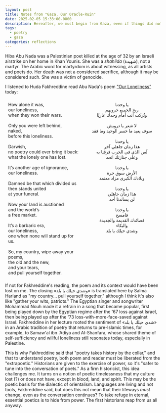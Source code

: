 ```yaml
---
layout: post
title: Notes from "Gaza, Our Oracle-Ruin"
date: 2025-02-05 15:33:00-0800
description: Hereafter, we must begin from Gaza, even if things did not begin there.
tags:
  - poetry
  - gaza
categories: reflections
---
```

Hiba Abu Nada was a Palestinian poet killed at the age of 32 by an Israeli airstrike on her home in Khan Younis. She was a *shahiida* (شهيدة), not a martyr. The Arabic word for martyrdom is about witnessing, as all artists and poets do. Her death was not a considered sacrifice, although it may be considered such. She was a victim of genocide.

I listened to Huda Fakhreddine read Abu Nada's poem ["Our Loneliness"](https://arablit.org/2023/12/04/our-loneliness-a-poem-by-hiba-abu-nada/) today:
<div style="display: flex; justify-content: space-between;">
<div style="flex: 1; padding: 10px;">
How alone it was,<br>
our loneliness,<br>
when they won their wars.<br><br>
Only you were left behind,<br>
naked,<br>
before this loneliness.<br><br>
Darwish,<br>
no poetry could ever bring it back:<br>
what the lonely one has lost.<br><br>
It’s another age of ignorance,<br>
our loneliness.<br><br>
Damned be that which divided us<br>
then stands united<br>
at your funeral.<br><br>
Now your land is auctioned<br>
and the world’s<br>
a free market.<br><br>
It’s a barbaric era,<br>
our loneliness,<br>
one when none will stand up for us.<br><br>
So, my country, wipe away your poems,<br>
the old and the new,<br>
and your tears,<br>
and pull yourself together.
</div>
<div style="text-align: center; flex: 1; padding: 10px;">
يا وحدنا<br>
ربح الجميع حروبهم<br>
وتُركت أنت أمام وحدك عاريًا<br><br>
لا شعر يا درويش<br>
سوف يعيد ما خسر الوحيد وما فقد<br><br>
يا وحدنا<br>
هذا زمان جاهلي آخر<br>
لُعن الذي في الحرب فرقنا به<br>
وعلى جنازتك اتحد<br><br>
يا وحدنا<br>
الأرض سوق حرة<br>
وبلادك الكبرى مزاد معتمد<br><br>
يا وحدنا<br>
هذا زمان جاهلي<br>
لن يساندنا أحد<br><br>
يا وحدنا<br>
فامسح<br>
قصائدك القديمة والجديدة<br>
والبكاء<br>
وشدي حيلك يا بلد
</div>
</div>

If not for Fakhreddine's reading, the poem and its context would have been lost on me. The closing «وشدي حيلك يا بلد» is translated here by Salma Harland as "my country... pull yourself together," although I think it's also like "gather your wits, patriots." The Egyptian singer and songwriter Mohammad Nouh made it a refrain in a song that became popular, first being played down by the Egyptian regime after the '67 loss against Israel, then being played up after the '73 loss-with-more-face-saved against Israel. Fakhreddine in her lecture rooted the sentiment of «شدي حيلك يا بلد» in an Arabic tradition of poetry that returns to pre-Islamic times, for example, to Samaw'al ibn 'Adiya and Al-Shanfara, whose shared theme of self-sufficiency and willful loneliness still resonates today, especially in Palestine.

This is why Fakhreddine said that "poetry takes history by the collar," and that to understand poetry, both poem and reader must be liberated from the "extrapoetic." Historians are given to the exercise of power, so it's "safer to tune into the conversation of poets." As a firm historicist, this idea challenges me. It turns on a notion of poetic timelessness that my culture lost (?) or does not have, except in blood, land, and spirit. This may be the poetic basis for the dialectic of orientalism. Languages are living and not tools, Fakhreddine said, but does this not mean that their lifeways *must* change, even as the conversation continues? To take refuge in eternal, essential poetics is to hide from power. The first historians reap from us all anyway.